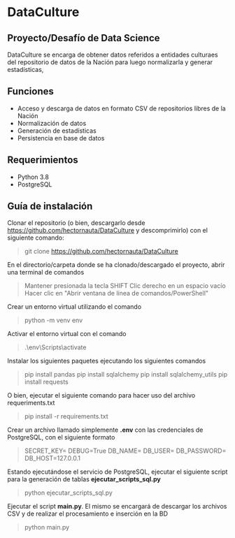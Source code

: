 # DataCulture
## Proyecto/Desafío de Data Science

DataCulture se encarga de obtener datos referidos a entidades culturaes del repositorio de datos de la Nación para luego normalizarla y generar estadísticas,

## Funciones

- Acceso y descarga de datos en formato CSV de repositorios libres de la Nación
- Normalización de datos
- Generación de estadísticas
- Persistencia en base de datos

## Requerimientos
- Python 3.8
- PostgreSQL

## Guía de instalación

Clonar el repositorio (o bien, descargarlo desde https://github.com/hectornauta/DataCulture y descomprimirlo) con el siguiente comando:
> git clone https://github.com/hectornauta/DataCulture

En el directorio/carpeta donde se ha clonado/descargado el proyecto, abrir una terminal de comandos
> Mantener presionada la tecla SHIFT
> Clic derecho en un espacio vacío
> Hacer clic en "Abrir ventana de línea de comandos/PowerShell"

Crear un entorno virtual utilizando el comando
> python -m venv env

Activar el entorno virtual con el comando
> .\env\Scripts\activate

Instalar los siguientes paquetes ejecutando los siguientes comandos
> pip install pandas
> pip install sqlalchemy
> pip install sqlalchemy_utils
> pip install requests

O bien, ejecutar el siguiente comando para hacer uso del archivo requeriments.txt
> pip install -r requirements.txt 

Crear un archivo llamado simplemente **.env** con las credenciales de PostgreSQL, con el siguiente formato
>SECRET_KEY=
>DEBUG=True
>DB_NAME=
>DB_USER=
>DB_PASSWORD=
>DB_HOST=127.0.0.1

Estando ejecutándose el servicio de PostgreSQL, ejecutar el siguiente script para la generación de tablas **ejecutar_scripts_sql.py**
> python ejecutar_scripts_sql.py

Ejecutar el script **main.py**. El mismo se encargará de descargar los archivos CSV y de realizar el procesamiento e inserción en la BD
> python main.py